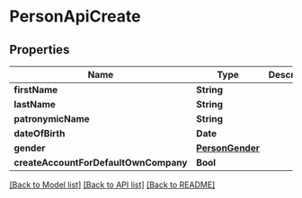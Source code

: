 # PersonApiCreate

## Properties
Name | Type | Description | Notes
------------ | ------------- | ------------- | -------------
**firstName** | **String** |  | 
**lastName** | **String** |  | 
**patronymicName** | **String** |  | [optional] 
**dateOfBirth** | **Date** |  | [optional] 
**gender** | [**PersonGender**](PersonGender.md) |  | [optional] 
**createAccountForDefaultOwnCompany** | **Bool** |  | [optional] 

[[Back to Model list]](../README.md#documentation-for-models) [[Back to API list]](../README.md#documentation-for-api-endpoints) [[Back to README]](../README.md)


